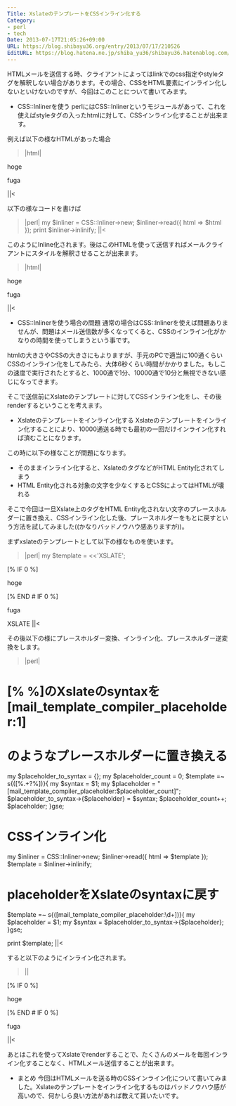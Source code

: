 ```yaml
---
Title: XslateのテンプレートをCSSインライン化する
Category:
- perl
- tech
Date: 2013-07-17T21:05:26+09:00
URL: https://blog.shibayu36.org/entry/2013/07/17/210526
EditURL: https://blog.hatena.ne.jp/shiba_yu36/shibayu36.hatenablog.com/atom/entry/11696248318755683097
---
```


HTMLメールを送信する時、クライアントによってはlinkでのcss指定やstyleタグを解釈しない場合があります。その場合、CSSをHTML要素にインライン化しないといけないのですが、今回はこのことについて書いてみます。

* CSS::Inlinerを使う
perlにはCSS::Inlinerというモジュールがあって、これを使えばstyleタグの入ったhtmlに対して、CSSインライン化することが出来ます。

例えば以下の様なHTMLがあった場合
>|html|
<html>
  <head>
    <style type="text/css">body { margin: 0px; } #a { padding: 0px; }</style>
  </head>
  <body>
    <p id="a">hoge</p>
    <p id="b">fuga</p>
  </body>
</html>
||<

以下の様なコードを書けば
>|perl|
my $inliner = CSS::Inliner->new;
$inliner->read({ html => $html });
print $inliner->inlinify;
||<

このようにInline化されます。後はこのHTMLを使って送信すればメールクライアントにスタイルを解釈させることが出来ます。
>|html|
<html>
  <head></head>
  <body style="margin: 0px;">
    <p id="a" style="padding: 0px;">hoge</p>
    <p id="b">fuga</p>
  </body>
</html>
||<


* CSS::Inlinerを使う場合の問題
通常の場合はCSS::Inlinerを使えば問題ありませんが、問題はメール送信数が多くなってくると、CSSのインライン化がかなりの時間を使ってしまうという事です。

htmlの大きさやCSSの大きさにもよりますが、手元のPCで適当に100通くらいCSSのインライン化をしてみたら、大体6秒くらい時間がかかりました。もしこの速度で実行されたとすると、1000通で1分、10000通で10分と無視できない感じになってきます。

そこで送信前にXslateのテンプレートに対してCSSインライン化をし、その後renderするということを考えます。


* Xslateのテンプレートをインライン化する
Xslateのテンプレートをインライン化することにより、10000通送る時でも最初の一回だけインライン化すれば済むことになります。

この時に以下の様なことが問題になります。
- そのままインライン化すると、XslateのタグなどがHTML Entity化されてしまう
- HTML Entity化される対象の文字を少なくするとCSSによってはHTMLが壊れる

そこで今回は一旦Xslate上のタグをHTML Entity化されない文字のプレースホルダーに置き換え、CSSインライン化した後、プレースホルダーをもとに戻すという方法を試してみました((かなりバッドノウハウ感ありますが))。

まずxslateのテンプレートとして以下の様なものを使います。
>|perl|
my $template = <<'XSLATE';
<html>
  <head>
    <style type="text/css">body { margin: 0px; } #a { padding: 0px; }</style>
  </head>
  <body>
    [% IF 0 %]
    <p id="a">hoge</p>
    [% END # IF 0 %]
    <p id="b">fuga</p>
  </body>
</html>
XSLATE
||<

その後以下の様にプレースホルダー変換、インライン化、プレースホルダー逆変換をします。
>|perl|
# [% %]のXslateのsyntaxを[mail_template_compiler_placeholder:1]
# のようなプレースホルダーに置き換える
my $placeholder_to_syntax = {};
my $placeholder_count     = 0;
$template =~ s{(\[%.+?%\])}{
    my $syntax = $1;
    my $placeholder = "[mail_template_compiler_placeholder:$placeholder_count]";
    $placeholder_to_syntax->{$placeholder} = $syntax;
    $placeholder_count++;
    $placeholder;
}gse;

# CSSインライン化
my $inliner = CSS::Inliner->new;
$inliner->read({ html => $template });
$template = $inliner->inlinify;

# placeholderをXslateのsyntaxに戻す
$template =~ s{(\[mail_template_compiler_placeholder:\d+\])}{
    my $placeholder = $1;
    my $syntax = $placeholder_to_syntax->{$placeholder};
}gse;

print $template;
||<

すると以下のようにインライン化されます。
>||
<html>
  <head> </head>
  <body style="margin: 0px;">
    [% IF 0 %]
    <p id="a" style="padding: 0px;">hoge</p>
    [% END # IF 0 %]
    <p id="b">fuga</p>
  </body>
</html>
||<

あとはこれを使ってXslateでrenderすることで、たくさんのメールを毎回インライン化することなく、HTMLメール送信することが出来ます。


* まとめ
今回はHTMLメールを送る時のCSSインライン化について書いてみました。Xslateのテンプレートをインライン化するものはバッドノウハウ感が高いので、何かしら良い方法があれば教えて貰いたいです。
